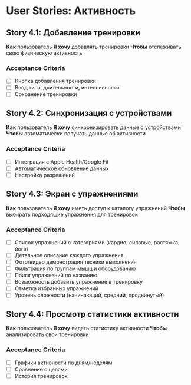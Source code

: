 # User Stories: Активность

## Story 4.1: Добавление тренировки
**Как** пользователь
**Я хочу** добавлять тренировки
**Чтобы** отслеживать свою физическую активность

### Acceptance Criteria
- [ ] Кнопка добавления тренировки
- [ ] Ввод типа, длительности, интенсивности
- [ ] Сохранение тренировки

## Story 4.2: Синхронизация с устройствами
**Как** пользователь
**Я хочу** синхронизировать данные с устройствами
**Чтобы** автоматически получать данные об активности

### Acceptance Criteria
- [ ] Интеграция с Apple Health/Google Fit
- [ ] Автоматическое обновление данных
- [ ] Настройка разрешений

## Story 4.3: Экран с упражнениями
**Как** пользователь
**Я хочу** иметь доступ к каталогу упражнений
**Чтобы** выбирать подходящие упражнения для тренировок

### Acceptance Criteria
- [ ] Список упражнений с категориями (кардио, силовые, растяжка, йога)
- [ ] Детальное описание каждого упражнения
- [ ] Фото/видео демонстрация техники выполнения
- [ ] Фильтрация по группам мышц и оборудованию
- [ ] Поиск упражнений по названию
- [ ] Возможность добавить упражнение в тренировку
- [ ] Отметка избранных упражнений
- [ ] Уровень сложности (начинающий, средний, продвинутый)

## Story 4.4: Просмотр статистики активности
**Как** пользователь
**Я хочу** видеть статистику активности
**Чтобы** анализировать свои тренировки

### Acceptance Criteria
- [ ] Графики активности по дням/неделям
- [ ] Сравнение с целями
- [ ] История тренировок 